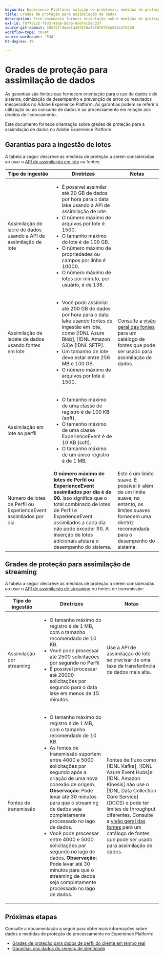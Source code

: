 ```yaml
---
keywords: Experience Platform; solução de problemas; medidas de proteção; diretrizes;
title: Grades de proteção para assimilação de dados
description: Este documento fornece orientação sobre medidas de proteção para a assimilação de dados no Adobe Experience Platform
exl-id: f07751cb-f9d3-49ab-bda6-8e6fec59c337
source-git-commit: 582f6ffdea6fa1978f6af6f0f0f92e50a12f6200
workflow-type: tm+mt
source-wordcount: '534'
ht-degree: 1%

---
```


# Grades de proteção para assimilação de dados

As garantias são limites que fornecem orientação para o uso de dados e do sistema, otimização de desempenho e prevenção de erros ou resultados inesperados no Adobe Experience Platform. As garantias podem se referir à utilização ou ao consumo de dados e ao processamento em relação aos direitos de licenciamento.

Este documento fornece orientação sobre grades de proteção para a assimilação de dados no Adobe Experience Platform.

## Garantias para a ingestão de lotes

A tabela a seguir descreve as medidas de proteção a serem consideradas ao usar o [API de assimilação em lote](./batch-ingestion/overview.md) ou fontes:

| Tipo de ingestão | Diretrizes | Notas |
| --- | --- | --- |
| Assimilação de lacre de dados usando a API de assimilação de lote | <ul><li>É possível assimilar até 20 GB de dados por hora para o data lake usando a API de assimilação de lote.</li><li>O número máximo de arquivos por lote é 1500.</li><li>O tamanho máximo do lote é de 100 GB.</li><li>O número máximo de propriedades ou campos por linha é 10000.</li><li>O número máximo de lotes por minuto, por usuário, é de 138.</li></ul> |
| Assimilação de lacete de dados usando fontes em lote | <ul><li>Você pode assimilar até 200 GB de dados por hora para o data lake usando fontes de ingestão em lote, como [!DNL Azure Blob], [!DNL Amazon S3]e [!DNL SFTP].</li><li>Um tamanho de lote deve estar entre 256 MB e 100 GB.</li><li>O número máximo de arquivos por lote é 1500.</li></ul> | Consulte a [visão geral das fontes](../sources/home.md) para um catálogo de fontes que pode ser usado para assimilação de dados. |
| Assimilação em lote ao perfil | <ul><li>O tamanho máximo de uma classe de registro é de 100 KB (soft).</li><li>O tamanho máximo de uma classe ExperienceEvent é de 10 KB (soft).</li><li>O tamanho máximo de um único registro é de 1 MB.</li></ul> |
| Número de lotes de Perfil ou ExperienceEvent assimilados por dia | **O número máximo de lotes de Perfil ou ExperienceEvent assimilados por dia é de 90.** Isso significa que o total combinado de lotes de Perfil e ExperienceEvent assimilados a cada dia não pode exceder 90. A inserção de lotes adicionais afetará o desempenho do sistema. | Este é um limite suave. É possível ir além de um limite suave, no entanto, os limites suaves fornecem uma diretriz recomendada para o desempenho do sistema. |

## Grades de proteção para assimilação de streaming

A tabela a seguir descreve as medidas de proteção a serem consideradas ao usar o [API de assimilação de streaming](./streaming-ingestion/overview.md) ou fontes de transmissão:

| Tipo de ingestão | Diretrizes | Notas |
| --- | --- | --- |
| Assimilação por streaming | <ul><li>O tamanho máximo do registro é de 1 MB, com o tamanho recomendado de 10 KB.</li><li>Você pode processar até 2500 solicitações por segundo no Perfil.</li><li>É possível processar até 20000 solicitações por segundo para o data lake em menos de 15 minutos.</li></ul> | Use a API de assimilação de lote se precisar de uma taxa de transferência de dados mais alta. |
| Fontes de transmissão | <ul><li>O tamanho máximo do registro é de 1 MB, com o tamanho recomendado de 10 KB.</li><li>As fontes de transmissão suportam entre 4000 e 5000 solicitações por segundo após a criação de uma nova conexão de origem. **Observação**: Pode levar até 30 minutos para que o streaming de dados seja completamente processado no lago de dados.</li><li>Você pode processar entre 4000 e 5000 solicitações por segundo no lago de dados. **Observação**: Pode levar até 30 minutos para que o streaming de dados seja completamente processado no lago de dados.</li></ul> | Fontes de fluxo como [!DNL Kafka], [!DNL Azure Event Hubs]e [!DNL Amazon Kinesis] não use o [!DNL Data Collection Core Service] (DCCS) e pode ter limites de throughput diferentes. Consulte a [visão geral das fontes](../sources/home.md) para um catálogo de fontes que pode ser usado para assimilação de dados. |

## Próximas etapas

Consulte a documentação a seguir para obter mais informações sobre dados e medidas de proteção de processamento no Experience Platform:

* [Grades de proteção para dados de perfil do cliente em tempo real](../profile/guardrails.md)
* [Garantias dos dados do serviço de identidade](../identity-service/guardrails.md)
